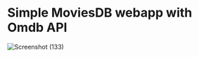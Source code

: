# Simple MoviesDB webapp with Omdb API
![Screenshot (133)](https://github.com/cjpanda/movieplanet/assets/107156444/220377d1-333c-4a9e-8cbb-4c7b916c5a22)
